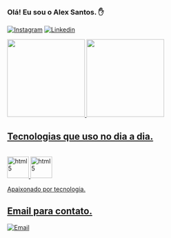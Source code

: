 ### Olá! Eu sou o Alex Santos. ✋

[![Instagram](https://img.shields.io/badge/Instagram-E4405F?style=for-the-badge&logo=instagram&logoColor=white)](https://www.instagram.com/alexedu_/)
[![Linkedin](https://img.shields.io/badge/LinkedIn-0077B5?style=for-the-badge&logo=linkedin&logoColor=white)](https://www.linkedin.com/in/alex-eduardo-dos-santos-523a93203/)



<div> <a href="https://github.com/alexedux"> <img height="180em" src="https://github-readme-stats.vercel.app/api/top-langs/?username=alexedux&layout=compact&langs_count=7&theme=dracula"/> <img height="180em" src="https://github-readme-stats.vercel.app/api?username=alexedux&show_icons=true&theme=dracula&include_all_commits=true&count_private=true"/> </div>

## Tecnologias que uso no dia a dia.

<div style = "display: inline_block"><br/><img aling = "center" alt="html5" src="https://cdn.jsdelivr.net/gh/devicons/devicon/icons/python/python-original-wordmark.svg" width="50" height="50"/> <img aling = "center" alt="html5" src="https://cdn.jsdelivr.net/gh/devicons/devicon/icons/mysql/mysql-original-wordmark.svg" width="50" height="50" /> 

Apaixonado por tecnologia.

## Email para contato.

[![Email](https://img.shields.io/badge/Gmail-D14836?style=for-the-badge&logo=gmail&logoColor=white)](alexxedux@gmail.com)
